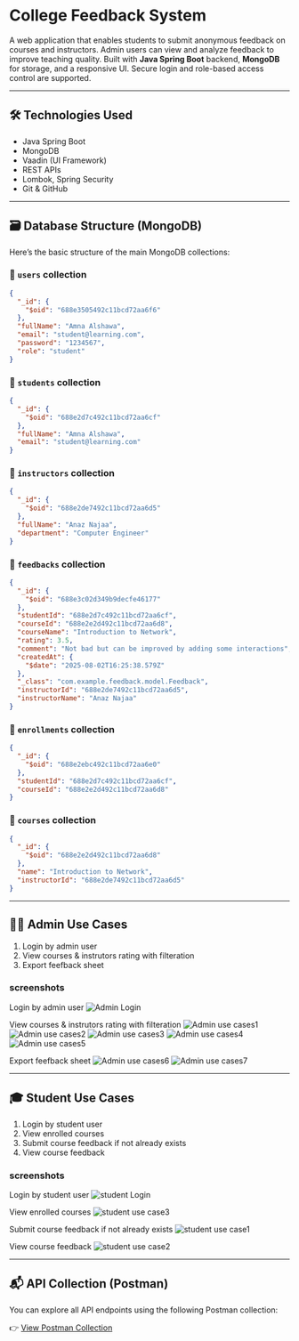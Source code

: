 # College Feedback System

A web application that enables students to submit anonymous feedback on courses and instructors. Admin users can view and analyze feedback to improve teaching quality. Built with **Java Spring Boot** backend, **MongoDB** for storage, and a responsive UI. Secure login and role-based access control are supported.

---

## 🛠️ Technologies Used

- Java Spring Boot
- MongoDB
- Vaadin (UI Framework)
- REST APIs
- Lombok, Spring Security
- Git & GitHub

---

## 🗃️ Database Structure (MongoDB)

Here’s the basic structure of the main MongoDB collections:

### 🔹 `users` collection
```json
{
  "_id": {
    "$oid": "688e3505492c11bcd72aa6f6"
  },
  "fullName": "Amna Alshawa",
  "email": "student@learning.com",
  "password": "1234567",
  "role": "student"
}
```
### 🔹 `students` collection
```json
{
  "_id": {
    "$oid": "688e2d7c492c11bcd72aa6cf"
  },
  "fullName": "Amna Alshawa",
  "email": "student@learning.com"
}
```
### 🔹 `instructors` collection
```json
{
  "_id": {
    "$oid": "688e2de7492c11bcd72aa6d5"
  },
  "fullName": "Anaz Najaa",
  "department": "Computer Engineer"
}
```
### 🔹 `feedbacks` collection
```json
{
  "_id": {
    "$oid": "688e3c02d349b9decfe46177"
  },
  "studentId": "688e2d7c492c11bcd72aa6cf",
  "courseId": "688e2e2d492c11bcd72aa6d8",
  "courseName": "Introduction to Network",
  "rating": 3.5,
  "comment": "Not bad but can be improved by adding some interactions",
  "createdAt": {
    "$date": "2025-08-02T16:25:38.579Z"
  },
  "_class": "com.example.feedback.model.Feedback",
  "instructorId": "688e2de7492c11bcd72aa6d5",
  "instructorName": "Anaz Najaa"
}
```
### 🔹 `enrollments` collection
```json
{
  "_id": {
    "$oid": "688e2ebc492c11bcd72aa6e0"
  },
  "studentId": "688e2d7c492c11bcd72aa6cf",
  "courseId": "688e2e2d492c11bcd72aa6d8"
}
```
### 🔹 `courses` collection
```json
{
  "_id": {
    "$oid": "688e2e2d492c11bcd72aa6d8"
  },
  "name": "Introduction to Network",
  "instructorId": "688e2de7492c11bcd72aa6d5"
}
```
---
## 👩‍💼 Admin Use Cases
1) Login by admin user
2) View courses & instrutors rating with filteration
3) Export feefback sheet

### screenshots
Login by admin user
![Admin Login](src/main/frontend/images/adminLogin.png)

View courses & instrutors rating with filteration
![Admin use cases1](src/main/frontend/images/AdminCourseSummary.png)
![Admin use cases2](src/main/frontend/images/feedbackDetails.png)
![Admin use cases3](src/main/frontend/images/filterByCourseName.png)
![Admin use cases4](src/main/frontend/images/adminInstructorSummary.png)
![Admin use cases5](src/main/frontend/images/filterByInstructorName.png)

Export feefback sheet
![Admin use cases6](src/main/frontend/images/ExportFile.png)
![Admin use cases7](src/main/frontend/images/feedbackSheet.png)


---
## 🎓 Student Use Cases
1) Login by student user
2) View enrolled courses
3) Submit course feedback if not already exists
4) View course feedback

### screenshots
Login by student user
![student Login](src/main/frontend/images/studentLogin.png)


View enrolled courses
![student use case3](src/main/frontend/images/enrolledCourses.png)

Submit course feedback if not already exists
![student use case1](src/main/frontend/images/submitFeedback.png)

View course feedback
![student use case2](src/main/frontend/images/viewSubmittedFeedbacks.png)




---
## 📬 API Collection (Postman)

You can explore all API endpoints using the following Postman collection:

👉 [View Postman Collection](https://lively-robot-360523.postman.co/workspace/Boutiqaat-Projects~8d121a4c-0db5-4b27-851d-016ed235cb1b/collection/19515366-5261409f-9fb1-446d-8af7-bfa4aa37dce1?action=share&creator=19515366)




